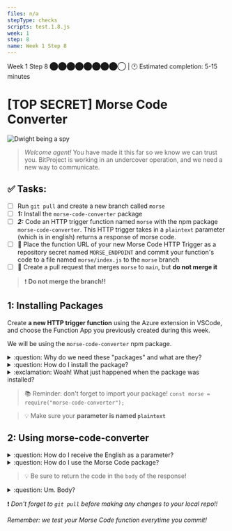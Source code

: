 ```yaml
---
files: n/a
stepType: checks
scripts: test.1.8.js
week: 1
step: 8
name: Week 1 Step 8
---
```

Week 1 Step 8 ⬤⬤⬤⬤⬤⬤⬤⬤◯ | 🕐 Estimated completion: 5-15 minutes

# [TOP SECRET] Morse Code Converter

![Dwight being a spy](https://media1.giphy.com/media/0HMhOCi7k9BH0BPdM5/giphy.gif?cid=ecf05e47hg0huslpl7cm5xuzpuncrzlmgzct1g0zwua85zzv&rid=giphy.gif&ct=g)
<br>

> *Welcome agent!* You have made it this far so we know we can trust you. BitProject is working in an undercover operation, and we need a new way to communicate.

## ✅  Tasks:
- [ ] Run `git pull` and create a new branch called `morse`
- [ ] ***1:*** Install the `morse-code-converter` package
- [ ] ***2:*** Code an HTTP trigger function named `morse` with the npm package `morse-code-converter`. This HTTP trigger takes in a `plaintext` parameter (which is in english) returns a response of morse code.
- [ ] 🚀 Place the function URL of your new Morse Code HTTP Trigger as a repository secret named `MORSE_ENDPOINT` and commit your function's code to a file named `morse/index.js` to the `morse` branch
- [ ] 🚀 Create a pull request that merges `morse` to `main`, but **do not merge it**

> :exclamation: **Do not merge the branch!!**

## 1: Installing Packages
Create **a new HTTP trigger function** using the Azure extension in VSCode, and choose the Function App you previously created during this week. 

We will be using the `morse-code-converter` npm package.

<details>
<summary>:question: Why do we need these "packages" and what are they?</summary>
  </br>

Packages are awesome! They're chunks of publicly available code that someone else has written to help make coding easier for everyone else. These packages reusable code that increases functionality in your code. 

Before the Azure Function can run the code we will write, we have to install all the necessary package dependencies. These packages contain **code that we will "depend on" in the application**; we have to install them in the console using `npm install`.

[What is a package?](https://www.w3schools.com/nodejs/nodejs_npm.asp)


[What is the morse-code-converter package?](https://www.npmjs.com/package/morse-code-converter)
<br><br/>
</details>

<details>
<summary>:question: How do I install the package?</summary>
  </br>

In VSCode, open your terminal.
> :bulb: On Windows or Mac, go to the header of your window, and go to `Terminal --> New Terminal`.
![image](https://user-images.githubusercontent.com/69332964/125171153-b42f6300-e180-11eb-88d0-34ef48451069.png)

Enter these commands in order:

```sh
npm init -y 

npm install morse-code-converter
```
 <br><br/>
</details>
<details>
<summary>:exclamation: Woah! What just happened when the package was installed?</summary>
  </br>

The first command created a **package.json** file to store your dependencies and essentially keeps track of what packages your application needs. You can find this file by going into the left menu and clicking on "App Files".

<img width="266" alt="Screen Shot 2021-04-26 at 3 15 21 AM" src="https://user-images.githubusercontent.com/28051494/116067063-a6684800-a63d-11eb-9652-fbda8805fd8a.png">

The next one actually installs the necessary packages with code, `morse-code-converter`.

*Note: If you get red text like `WARN`, you can ignore it.*

<img width="1440" alt="Screen Shot 2021-04-26 at 3 12 43 AM" src="https://user-images.githubusercontent.com/28051494/116066822-525d6380-a63d-11eb-9cea-5f2b82807cca.png">

  <br><br/>
</details>

> :books: Reminder: don't forget to import your package! `const morse = require("morse-code-converter");
`

> :bulb: Make sure your **parameter is named `plaintext`**

## 2: Using morse-code-converter
<details>
<summary>:question: How do I receive the English as a parameter?</summary>
  </br>

  [Query parameters](https://rapidapi.com/blog/api-glossary/parameters/query/) can be accessed from the `req` object in the input of the `module.exports` function.

  > :bulb: Since ours is named `plaintext`, we can access it with `req.query.plaintext`.

  **How would I send the English?**
  [place your function url here]&plaintext=[insert the English]
  <br><br/>
</details>

<details>
<summary>:question: How do I use the Morse Code package?</summary>
  </br>

  **Tip**: Try reading the [documentation](https://www.npmjs.com/package/morse-code-converter) first.

1. First require the npm package at the top of your code.
```js
const morse = require("morse-code-converter");
```
2. Query the url for the parameter `plaintext`, and store it in a variable. 
3. Create a variable named code, but set it to `undefined` for right now, because we are not sure if `plaintext` contains a value or not (we can't translate nothing 🤔)
4. To check if the user passed in nothing for plaintext, we need to use an `if-else` [conditional](https://developer.mozilla.org/en-US/docs/Web/JavaScript/Reference/Statements/if...else).
5. We first check if the user did not pass in a parameter of `plaintext` at all, or if `plaintext` has no value. In which case, we will tell them to enter some text. 

```js
if (typeof plaintext === 'undefined' || plaintext === "") {
    code = "Please enter some text to  convert!"
}
```
> 💡 the `||` means `or` in JavaScript. Either the left side can be `true`, or the right side can be `true`, and the code inside the `if` will run!

6. Now that we checked if the user has entered nothing, we can add code that will execute when the user has entered something for `plaintext`. Add the code below after the entire `if` statement (after the opening and closing brackets).
```js
else {
    code = morse.textToMorse(plaintext);
}
```
7. Now, we just need to respond to the HTTP request with `code`!

The final `if-else` code should look like:
```js
if (typeof plaintext === 'undefined' || plaintext === "") {
    code = "Please enter some text to convert!"
}
else {
    code = morse.textToMorse(plaintext);
}
```

  <br><br/>
</details>

> :bulb: Be sure to return the code in the `body` of the response!

<details>
<summary>:question: Um. Body?</summary>
  </br>

  **Tip**: `context.res` is the object you use to return a response to the user.

```js
    context.res = {
        body: [insert your encoded English here]
    };
```

  <br><br/>
</details>

:exclamation: *Don't forget to `git pull` before making any changes to your local repo!!*

*Remember: we test your Morse Code function everytime you commit!*
